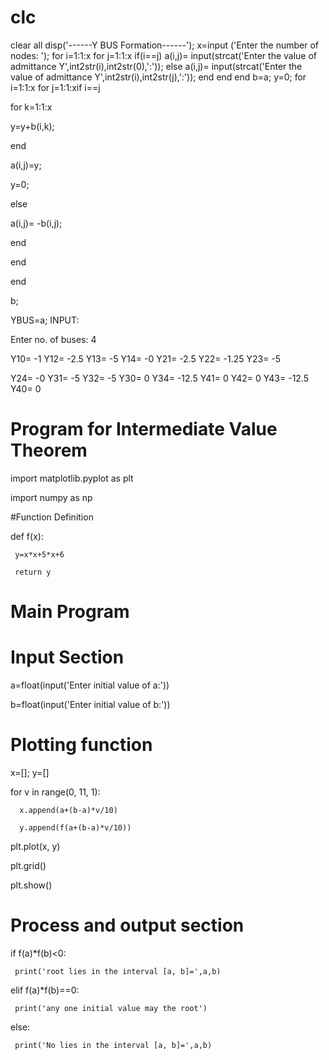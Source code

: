# clc
clear all
disp('------Y BUS Formation------');
x=input ('Enter the number of nodes: ');
for i=1:1:x
 for j=1:1:x
 if(i==j)
 a(i,j)= input(strcat('Enter the value of 
admittance Y',int2str(i),int2str(0),':')); 
 else
 a(i,j)= input(strcat('Enter the value of 
admittance Y',int2str(i),int2str(j),':')); 
 end
 end
end
b=a; y=0;
for i=1:1:x
 for j=1:1:xif i==j

 for k=1:1:x

 y=y+b(i,k); 

 end

 a(i,j)=y;

 y=0;

 else

 a(i,j)= -b(i,j);

 end 

 end

end

b;

YBUS=a;
INPUT: 

Enter no. of buses: 4 

Y10= -1 Y12= -2.5 Y13= -5 Y14= -0 Y21= -2.5 Y22= -1.25 Y23= -5 

Y24= -0 Y31= -5 Y32= -5 Y30= 0 Y34= -12.5 Y41= 0 Y42= 0 Y43= -12.5 Y40= 0

# Program for Intermediate Value Theorem

import matplotlib.pyplot as plt

import numpy as np

#Function Definition

def f(x):

     y=x*x+5*x+6

     return y

# Main Program

# Input Section

a=float(input('Enter initial value of a:'))

b=float(input('Enter initial value of b:'))

# Plotting function

x=[]; y=[]

for v in range(0, 11, 1):

      x.append(a+(b-a)*v/10)

      y.append(f(a+(b-a)*v/10))

plt.plot(x, y)

plt.grid()

plt.show()

# Process and output section

if f(a)*f(b)<0:

     print('root lies in the interval [a, b]=',a,b)

elif f(a)*f(b)==0:

     print('any one initial value may the root')

else:

     print('No lies in the interval [a, b]=',a,b)

    
